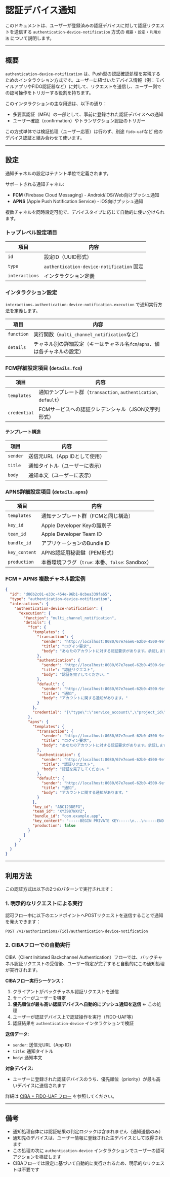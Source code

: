 # 認証デバイス通知

このドキュメントは、ユーザーが登録済みの認証デバイスに対して認証リクエストを送信する `authentication-device-notification`
方式の `概要`・`設定`・`利用方法` について説明します。

---

## 概要

`authentication-device-notification`
は、Push型の認証確認処理を実現するためのインタラクション方式です。ユーザーに紐づいたデバイス情報（例：モバイルアプリやFIDO認証器など）に対して、リクエストを送信し、ユーザー側での認可操作をトリガーする役割を持ちます。

このインタラクションの主な用途は、以下の通り：

* 多要素認証（MFA）の一部として、事前に登録された認証デバイスへの通知
* ユーザー確認（confirmation）やトランザクション認証のトリガー

この方式単体では検証処理（ユーザー応答）は行わず、別途 `fido-uaf`など 他のデバイス認証と組み合わせて使います。

---

## 設定

通知チャネルの設定はテナント単位で定義されます。

サポートされる通知チャネル:
- **FCM** (Firebase Cloud Messaging) - Android/iOS/Web向けプッシュ通知
- **APNS** (Apple Push Notification Service) - iOS向けプッシュ通知

複数チャネルを同時設定可能で、デバイスタイプに応じて自動的に使い分けられます。

### トップレベル設定項目

| 項目            | 内容                                       |
|---------------|--------------------------------------------|
| `id`          | 設定ID（UUID形式）                              |
| `type`        | `authentication-device-notification` 固定    |
| `interactions` | インタラクション定義                               |

### インタラクション設定

`interactions.authentication-device-notification.execution` で通知実行方法を定義します。

| 項目         | 内容                                               |
|------------|--------------------------------------------------|
| `function` | 実行関数（`multi_channel_notification`など）            |
| `details`  | チャネル別の詳細設定（キーはチャネル名`fcm`/`apns`、値は各チャネルの設定） |

### FCM詳細設定項目 (`details.fcm`)

| 項目           | 内容                                                                  |
|--------------|---------------------------------------------------------------------|
| `templates`  | 通知テンプレート群（`transaction`, `authentication`, `default`）              |
| `credential` | FCMサービスへの認証クレデンシャル（JSON文字列形式）                                      |

#### テンプレート構造

| 項目       | 内容                         |
|----------|----------------------------|
| `sender` | 送信元URL（App IDとして使用）         |
| `title`  | 通知タイトル（ユーザーに表示）            |
| `body`   | 通知本文（ユーザーに表示）              |

### APNS詳細設定項目 (`details.apns`)

| 項目           | 内容                                    |
|--------------|---------------------------------------|
| `templates`  | 通知テンプレート群（FCMと同じ構造）                  |
| `key_id`     | Apple Developer Keyの識別子              |
| `team_id`    | Apple Developer Team ID               |
| `bundle_id`  | アプリケーションのBundle ID                   |
| `key_content` | APNS認証用秘密鍵（PEM形式）                    |
| `production` | 本番環境フラグ（`true`: 本番、`false`: Sandbox） |

### FCM + APNS 複数チャネル設定例

```json
{
  "id": "d06b2c01-e33c-454e-96b1-8cbea339fa65",
  "type": "authentication-device-notification",
  "interactions": {
    "authentication-device-notification": {
      "execution": {
        "function": "multi_channel_notification",
        "details": {
          "fcm": {
            "templates": {
              "transaction": {
                "sender": "http://localhost:8080/67e7eae6-62b0-4500-9eff-87459f63fc66",
                "title": "ログイン要求",
                "body": "あなたのアカウントに対する認証要求があります。承認しますか？"
              },
              "authentication": {
                "sender": "http://localhost:8080/67e7eae6-62b0-4500-9eff-87459f63fc66",
                "title": "認証リクエスト",
                "body": "認証を完了してください。"
              },
              "default": {
                "sender": "http://localhost:8080/67e7eae6-62b0-4500-9eff-87459f63fc66",
                "title": "通知",
                "body": "アカウントに関する通知があります。"
              }
            },
            "credential": "{\"type\":\"service_account\",\"project_id\":\"your-project\",...}"
          },
          "apns": {
            "templates": {
              "transaction": {
                "sender": "http://localhost:8080/67e7eae6-62b0-4500-9eff-87459f63fc66",
                "title": "ログイン要求",
                "body": "あなたのアカウントに対する認証要求があります。承認しますか？"
              },
              "authentication": {
                "sender": "http://localhost:8080/67e7eae6-62b0-4500-9eff-87459f63fc66",
                "title": "認証リクエスト",
                "body": "認証を完了してください。"
              },
              "default": {
                "sender": "http://localhost:8080/67e7eae6-62b0-4500-9eff-87459f63fc66",
                "title": "通知",
                "body": "アカウントに関する通知があります。"
              }
            },
            "key_id": "ABC123DEFG",
            "team_id": "XYZ987WXYZ",
            "bundle_id": "com.example.app",
            "key_content": "-----BEGIN PRIVATE KEY-----\n...\n-----END PRIVATE KEY-----",
            "production": false
          }
        }
      }
    }
  }
}
```

---

## 利用方法

この認証方式は以下の2つのパターンで実行されます：

### 1. 明示的なリクエストによる実行

認可フロー中に以下のエンドポイントへPOSTリクエストを送信することで通知を発火できます：

```http
POST /v1/authorizations/{id}/authentication-device-notification
```

### 2. CIBAフローでの自動実行

CIBA（Client Initiated Backchannel Authentication）フローでは、バックチャネル認証リクエストの受信後、ユーザー特定が完了すると自動的にこの通知処理が実行されます。

**CIBAフロー実行シーケンス：**
1. クライアントがバックチャネル認証リクエストを送信
2. サーバーがユーザーを特定
3. **優先順位が最も高い認証デバイスへ自動的にプッシュ通知を送信** ← この処理
4. ユーザーが認証デバイス上で認証操作を実行（FIDO-UAF等）
5. 認証結果を `authentication-device` インタラクションで検証

**送信データ:**
- `sender`: 送信元URL（App ID）
- `title`: 通知タイトル
- `body`: 通知本文

**対象デバイス:**
- ユーザーに登録された認証デバイスのうち、優先順位（priority）が最も高いデバイスに送信されます

詳細は [CIBA + FIDO-UAF フロー](../../../content_05_how-to/how-to-12-ciba-flow-fido-uaf.md) を参照してください。

---

## 備考

* 通知処理自体には認証結果の判定ロジックは含まれません（通知送信のみ）
* 通知先のデバイスは、ユーザー情報に登録された主デバイスとして取得されます
* この処理の次に `authentication-device` インタラクションでユーザーの認可アクションを検証します
* CIBAフローでは設定に基づいて自動的に実行されるため、明示的なリクエストは不要です
